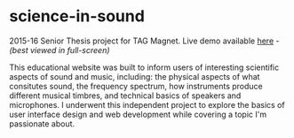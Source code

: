 # science-in-sound
2015-16 Senior Thesis project for TAG Magnet. 
Live demo available [here](https://people.southwestern.edu/~scruggsc/) - *(best viewed in full-screen)*

This educational website was built to inform users of interesting scientific aspects of sound and music, including: the physical aspects of what consitutes sound, the frequency spectrum, how instruments produce different musical timbres, and technical basics of speakers and microphones. I underwent this independent project to explore the basics of user interface design and web development while covering a topic I'm passionate about. 
